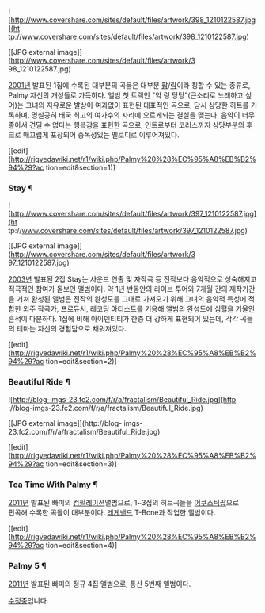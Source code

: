 ![http://www.covershare.com/sites/default/files/artwork/398_1210122587.jpg](ht
tp://www.covershare.com/sites/default/files/artwork/398_1210122587.jpg)

[[JPG external image]](http://www.covershare.com/sites/default/files/artwork/3
98_1210122587.jpg)

[2001년](2001%EB%85%84.md) 발표된 1집에 수록된 대부분의 곡들은 대부분
[팝](%ED%8C%9D.md)/[락](%EB%9D%BD.md)이라 칭할 수 있는 종류로, Palmy 자신의 개성들로 가득하다.
앨범 첫 트랙인 "약 렁 당당"(큰소리로 노래하고 싶어)는 그녀의 자유로운 발상이 여과없이 표현된 대표적인 곡으로, 당시 상당한 히트를
기록하며, 명실공히 태국 최고의 여가수의 자리에 오르게되는 결실을 맺는다. 음악이 너무 좋아서 견딜 수 없다는 행복감을 표현한 곡으로,
인트로부터 코러스까지 상당부분의 후크로 매끄럽게 포장되어 중독성있는 멜로디로 이루어져있다.

[[edit](http://rigvedawiki.net/r1/wiki.php/Palmy%20%28%EC%95%A8%EB%B2%94%29?ac
tion=edit&section=1)]

### Stay ¶

  

![http://www.covershare.com/sites/default/files/artwork/397_1210122587.jpg](ht
tp://www.covershare.com/sites/default/files/artwork/397_1210122587.jpg)

[[JPG external image]](http://www.covershare.com/sites/default/files/artwork/3
97_1210122587.jpg)

  

[2003년](2003%EB%85%84.md) 발표된 2집 Stay는 사운드 연출 및 자작곡 등 전작보다 음악적으로 성숙해지고 적극적인
참여가 돋보인 앨범이다. 약 1년 반동안의 라이브 투어와 7개월 간의 제작기간을 거쳐 완성된 앨범은 전작의 완성도를 그대로 가져오기 위해
그녀의 음악적 특성에 적합한 외주 작곡가, 프로듀서, 레코딩 아티스트를 기용해 앨범의 완성도에 심혈을 기울인 흔적이 다분하다. 1집에 비해
아이덴티티가 한층 더 강하게 표현되어 있는데, 각각 곡들의 테마는 자신의 경험담으로 채워져있다.

  

[[edit](http://rigvedawiki.net/r1/wiki.php/Palmy%20%28%EC%95%A8%EB%B2%94%29?ac
tion=edit&section=2)]

### Beautiful Ride ¶

  

![http://blog-imgs-23.fc2.com/f/r/a/fractalism/Beautiful_Ride.jpg](http
://blog-imgs-23.fc2.com/f/r/a/fractalism/Beautiful_Ride.jpg)

[[JPG external image]](http://blog-
imgs-23.fc2.com/f/r/a/fractalism/Beautiful_Ride.jpg)

  
  

[[edit](http://rigvedawiki.net/r1/wiki.php/Palmy%20%28%EC%95%A8%EB%B2%94%29?ac
tion=edit&section=3)]

### Tea Time With Palmy ¶

  

[2011년](2011%EB%85%84.md) 발표된 빠미의
[컴필레이션](%EC%BB%B4%ED%95%84%EB%A0%88%EC%9D%B4%EC%85%98.md)앨범으로, 1~3집의 히트곡들을
[어쿠스틱](%EC%96%B4%EC%BF%A0%EC%8A%A4%ED%8B%B1.md)[팝](%ED%8C%9D.md)으로  
편곡해 수록한 곡들이 대부분이다.
[레게](%EB%A0%88%EA%B2%8C.md)[밴드](%EB%B0%B4%EB%93%9C.md) T-Bone과 작업한 앨범이다.

  
  
  
  

[[edit](http://rigvedawiki.net/r1/wiki.php/Palmy%20%28%EC%95%A8%EB%B2%94%29?ac
tion=edit&section=4)]

### Palmy 5 ¶

  

[2011년](2011%EB%85%84.md) 발표된 빠미의 정규 4집 앨범으로, 통산 5번째 앨범이다.

  
  
  
  

[수정중](%EC%88%98%EC%A0%95%EC%A4%91.md)입니다.


